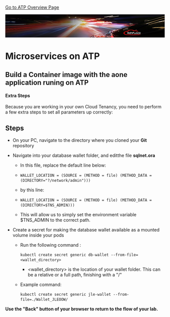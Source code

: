 [Go to ATP Overview Page](../../ATP/readme.md)

![](../../common/images/customer.logo2.png)
# Microservices on ATP

## Build a Container image with the aone application runing on ATP

#### **Extra Steps**

Because you are working in your own Cloud Tenancy, you need to perform a few extra steps to set all parameters up correctly:

## Steps

- On your PC, navigate to the directory where you cloned your **Git** repository

- Navigate into your database wallet folder, and editthe file **sqlnet.ora** 

  - In this file, replace the default line below:

  - ```
    WALLET_LOCATION = (SOURCE = (METHOD = file) (METHOD_DATA = (DIRECTORY="?/network/admin")))
    ```

    

  - by this line:

  - ```
    WALLET_LOCATION = (SOURCE = (METHOD = file) (METHOD_DATA = (DIRECTORY=$TNS_ADMIN)))
    ```

  - This will allow us to simply set the environment variable $TNS_ADMIN to the correct path.




- Create a secret for making the database wallet available as a mounted volume inside your pods

  - Run the following command :

    ```
    kubectl create secret generic db-wallet --from-file=<wallet_directory>
    ```

    - <wallet_directory> is the location of your wallet folder.  This can be a relative or a full path, finishing with a "/"

  - Example command:

    ```
    kubectl create secret generic jle-wallet --from-file=./Wallet_JLEOOW/
    ```

    





**Use the "Back" button of your browser to return to the flow of your lab.**